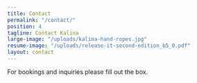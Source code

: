 ```yaml
---
title: Contact
permalink: "/contact/"
position: 4
tagline: Contact Kalina
large-image: "/uploads/kalina-hand-ropes.jpg"
resume-image: "/uploads/release-it-second-edition_b5_0.pdf"
layout: contact
---
```


For bookings and inquiries please fill out the box. 
